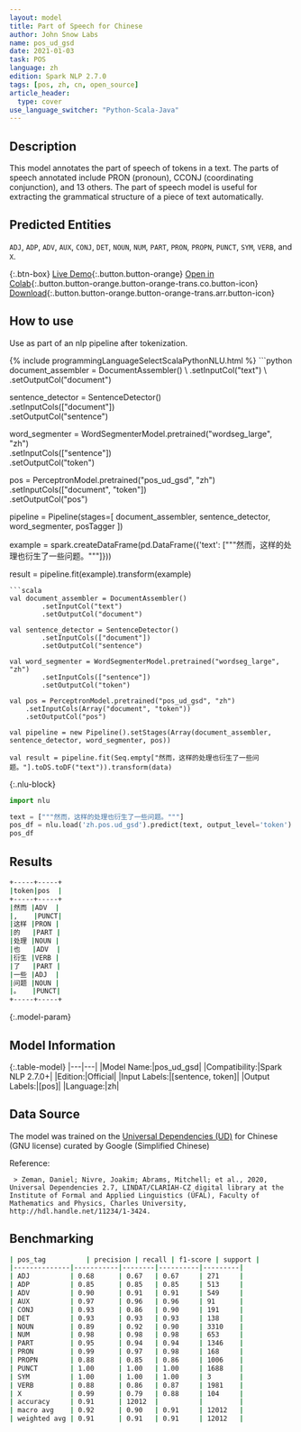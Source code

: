 ```yaml
---
layout: model
title: Part of Speech for Chinese
author: John Snow Labs
name: pos_ud_gsd
date: 2021-01-03
task: POS
language: zh
edition: Spark NLP 2.7.0
tags: [pos, zh, cn, open_source]
article_header:
  type: cover
use_language_switcher: "Python-Scala-Java"
---
```


## Description

This model annotates the part of speech of tokens in a text. The parts of speech annotated include PRON (pronoun), CCONJ (coordinating conjunction), and 13 others. The part of speech model is useful for extracting the grammatical structure of a piece of text automatically.

## Predicted Entities

`ADJ`, `ADP`, `ADV`, `AUX`, `CONJ`, `DET`, `NOUN`, `NUM`, `PART`, `PRON`, `PROPN`, `PUNCT`, `SYM`, `VERB`, and `X`.

{:.btn-box}
[Live Demo](https://demo.johnsnowlabs.com/public/GRAMMAR_EN/){:.button.button-orange}
[Open in Colab](https://colab.research.google.com/github/JohnSnowLabs/spark-nlp-workshop/blob/master/tutorials/streamlit_notebooks/GRAMMAR_EN.ipynb){:.button.button-orange.button-orange-trans.co.button-icon}
[Download](https://s3.amazonaws.com/auxdata.johnsnowlabs.com/public/models/pos_ud_gsd_zh_2.7.0_2.4_1609699328856.zip){:.button.button-orange.button-orange-trans.arr.button-icon}

## How to use

Use as part of an nlp pipeline after tokenization.

<div class="tabs-box" markdown="1">
{% include programmingLanguageSelectScalaPythonNLU.html %}
```python
document_assembler = DocumentAssembler() \
    .setInputCol("text") \
    .setOutputCol("document")
    
sentence_detector = SentenceDetector()\
    .setInputCols(["document"])\
    .setOutputCol("sentence")
    
word_segmenter = WordSegmenterModel.pretrained("wordseg_large", "zh")\
        .setInputCols(["sentence"])\
        .setOutputCol("token")
        
pos = PerceptronModel.pretrained("pos_ud_gsd", "zh") \
    .setInputCols(["document", "token"]) \
    .setOutputCol("pos")

pipeline = Pipeline(stages=[
        document_assembler,
        sentence_detector,
        word_segmenter,
        posTagger
    ])

example = spark.createDataFrame(pd.DataFrame({'text': ["""然而，这样的处理也衍生了一些问题。"""]}))

result = pipeline.fit(example).transform(example)

```
```scala
val document_assembler = DocumentAssembler()
        .setInputCol("text")
        .setOutputCol("document")
        
val sentence_detector = SentenceDetector()
        .setInputCols(["document"])
        .setOutputCol("sentence")
        
val word_segmenter = WordSegmenterModel.pretrained("wordseg_large", "zh")
        .setInputCols(["sentence"])
        .setOutputCol("token")

val pos = PerceptronModel.pretrained("pos_ud_gsd", "zh")
    .setInputCols(Array("document", "token"))
    .setOutputCol("pos")

val pipeline = new Pipeline().setStages(Array(document_assembler, sentence_detector, word_segmenter, pos))

val result = pipeline.fit(Seq.empty["然而，这样的处理也衍生了一些问题。"].toDS.toDF("text")).transform(data)
```

{:.nlu-block}
```python
import nlu

text = ["""然而，这样的处理也衍生了一些问题。"""]
pos_df = nlu.load('zh.pos.ud_gsd').predict(text, output_level='token')
pos_df
```

</div>

## Results

```bash
+-----+-----+
|token|pos  |
+-----+-----+
|然而 |ADV  |
|,    |PUNCT|
|这样 |PRON |
|的   |PART |
|处理 |NOUN |
|也   |ADV  |
|衍生 |VERB |
|了   |PART |
|一些 |ADJ  |
|问题 |NOUN |
|。   |PUNCT|
+-----+-----+
```

{:.model-param}
## Model Information

{:.table-model}
|---|---|
|Model Name:|pos_ud_gsd|
|Compatibility:|Spark NLP 2.7.0+|
|Edition:|Official|
|Input Labels:|[sentence, token]|
|Output Labels:|[pos]|
|Language:|zh|

## Data Source

The model was trained on the [Universal Dependencies (UD)](https://universaldependencies.org/) for Chinese (GNU license) curated by Google (Simplified Chinese)

Reference:

     > Zeman, Daniel; Nivre, Joakim; Abrams, Mitchell; et al., 2020, Universal Dependencies 2.7, LINDAT/CLARIAH-CZ digital library at the Institute of Formal and Applied Linguistics (ÚFAL), Faculty of Mathematics and Physics, Charles University, http://hdl.handle.net/11234/1-3424.

## Benchmarking

```bash
| pos_tag          | precision | recall | f1-score | support |
|--------------|-----------|--------|----------|---------|
| ADJ          | 0.68      | 0.67   | 0.67     | 271     |
| ADP          | 0.85      | 0.85   | 0.85     | 513     |
| ADV          | 0.90      | 0.91   | 0.91     | 549     |
| AUX          | 0.97      | 0.96   | 0.96     | 91      |
| CONJ         | 0.93      | 0.86   | 0.90     | 191     |
| DET          | 0.93      | 0.93   | 0.93     | 138     |
| NOUN         | 0.89      | 0.92   | 0.90     | 3310    |
| NUM          | 0.98      | 0.98   | 0.98     | 653     |
| PART         | 0.95      | 0.94   | 0.94     | 1346    |
| PRON         | 0.99      | 0.97   | 0.98     | 168     |
| PROPN        | 0.88      | 0.85   | 0.86     | 1006    |
| PUNCT        | 1.00      | 1.00   | 1.00     | 1688    |
| SYM          | 1.00      | 1.00   | 1.00     | 3       |
| VERB         | 0.88      | 0.86   | 0.87     | 1981    |
| X            | 0.99      | 0.79   | 0.88     | 104     |
| accuracy     | 0.91      | 12012  |          |         |
| macro avg    | 0.92      | 0.90   | 0.91     | 12012   |
| weighted avg | 0.91      | 0.91   | 0.91     | 12012   |
```

